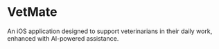 # VetMate
An iOS application designed to support veterinarians in their daily work, enhanced with AI-powered assistance.

